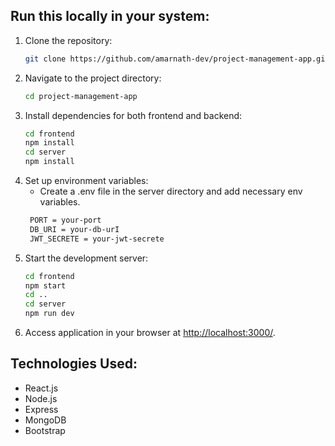 ## Run this locally in your system:

1. Clone the repository:
   ```bash
   git clone https://github.com/amarnath-dev/project-management-app.git
2. Navigate to the project directory:
    ```bash
   cd project-management-app
3. Install dependencies for both frontend and backend:
    ```bash
    cd frontend
    npm install
    cd server
    npm install
4. Set up environment variables:
   - Create a .env file in the server directory and add necessary env variables.
   ```bash
    PORT = your-port 
    DB_URI = your-db-urI
    JWT_SECRETE = your-jwt-secrete

  1. Start the development server:
     ```bash
     cd frontend
     npm start
     cd ..
     cd server
     npm run dev
  2. Access application in your browser at [http://localhost:3000/](http://localhost:3000/).

## Technologies Used:
- React.js
- Node.js
- Express
- MongoDB
- Bootstrap